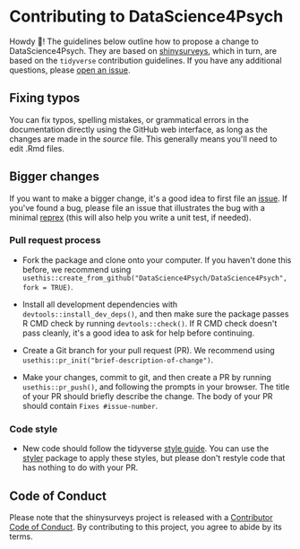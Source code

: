 # Contributing to DataScience4Psych

Howdy :wave:! The guidelines below outline how to propose a change to DataScience4Psych. They are based on [shinysurveys](https://github.com/jdtrat/shinysurveys), which in turn, are based on the `tidyverse` contribution guidelines. If you have any additional questions, please [open an issue](https://github.com//DataScience4Psych/DataScience4Psych/issues).
## Fixing typos

You can fix typos, spelling mistakes, or grammatical errors in the documentation directly using the GitHub web interface, as long as the changes are made in the *source* file. This generally means you'll need to edit .Rmd files.

## Bigger changes

If you want to make a bigger change, it's a good idea to first file an [issue](https://github.com/DataScience4Psych/DataScience4Psych/issues). If you've found a bug, please file an issue that illustrates the bug with a minimal [reprex](https://reprex.tidyverse.org) (this will also help you write a unit test, if needed).

### Pull request process

-   Fork the package and clone onto your computer. If you haven't done this before, we recommend using `usethis::create_from_github("DataScience4Psych/DataScience4Psych", fork = TRUE)`.

-   Install all development dependencies with `devtools::install_dev_deps()`, and then make sure the package passes R CMD check by running `devtools::check()`. If R CMD check doesn't pass cleanly, it's a good idea to ask for help before continuing.

-   Create a Git branch for your pull request (PR). We recommend using `usethis::pr_init("brief-description-of-change")`.

-   Make your changes, commit to git, and then create a PR by running `usethis::pr_push()`, and following the prompts in your browser. The title of your PR should briefly describe the change. The body of your PR should contain `Fixes #issue-number`.
<!--
-   For user-facing changes, add a bullet to the top of `NEWS.md` (i.e. just below the first header). Follow the style described in <https://style.tidyverse.org/news.html>.
-->
### Code style

-   New code should follow the tidyverse [style guide](https://style.tidyverse.org). You can use the [styler](https://CRAN.R-project.org/package=styler) package to apply these styles, but please don't restyle code that has nothing to do with your PR.
<!--
-   We use [roxygen2](https://cran.r-project.org/package=roxygen2), with [Markdown syntax](https://cran.r-project.org/web/packages/roxygen2/vignettes/rd-formatting.html), for documentation.

-   We use [testthat](https://cran.r-project.org/package=testthat) for unit tests. Contributions with test cases included are easier to accept.
-->
## Code of Conduct

Please note that the shinysurveys project is released with a [Contributor Code of Conduct](CODE_OF_CONDUCT.md). By contributing to this project, you agree to abide by its terms.
